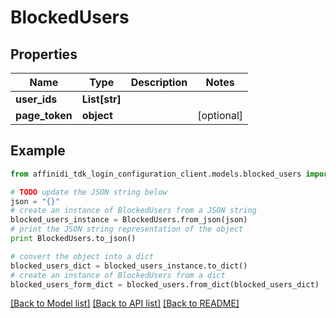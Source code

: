 # BlockedUsers

## Properties

| Name           | Type          | Description | Notes      |
| -------------- | ------------- | ----------- | ---------- |
| **user_ids**   | **List[str]** |             |
| **page_token** | **object**    |             | [optional] |

## Example

```python
from affinidi_tdk_login_configuration_client.models.blocked_users import BlockedUsers

# TODO update the JSON string below
json = "{}"
# create an instance of BlockedUsers from a JSON string
blocked_users_instance = BlockedUsers.from_json(json)
# print the JSON string representation of the object
print BlockedUsers.to_json()

# convert the object into a dict
blocked_users_dict = blocked_users_instance.to_dict()
# create an instance of BlockedUsers from a dict
blocked_users_form_dict = blocked_users.from_dict(blocked_users_dict)
```

[[Back to Model list]](../README.md#documentation-for-models) [[Back to API list]](../README.md#documentation-for-api-endpoints) [[Back to README]](../README.md)
